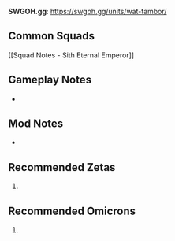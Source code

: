 **SWGOH.gg**: https://swgoh.gg/units/wat-tambor/

## Common Squads

[[Squad Notes - Sith Eternal Emperor]]

## Gameplay Notes

 - 

## Mod Notes

 - 

## Recommended Zetas

1. 

## Recommended Omicrons

1. 